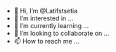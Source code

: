 - 👋 Hi, I’m @Latifstsetia
- 👀 I’m interested in ...
- 🌱 I’m currently learning ...
- 💞️ I’m looking to collaborate on ...
- 📫 How to reach me ...

<!---
Latifstsetia/Latifstsetia is a ✨ special ✨ repository because its `README.md` (this file) appears on your GitHub profile.
You can click the Preview link to take a look at your changes.
--->
